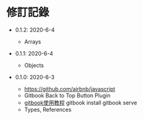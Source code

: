 # 修訂記錄

* 0.1.2: 2020-6-4
  * Arrays

* 0.1.1: 2020-6-4
  * Objects

* 0.1.0: 2020-6-3
  * https://github.com/airbnb/javascript
  * Gitbook Back to Top Button Plugin
  * [gitbook使用教程](https://segmentfault.com/a/1190000017960359) gitbook install  gitbook serve
  * Types, References
